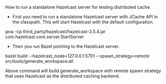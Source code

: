 How to run a standalone Hazelcast server for testing distributed cache.

* First you need to run a standalone Hazelcast server with JCache API in the
classpath. This will start Hazelcast with the default configuration.

java -cp third_party/hazelcast/hazelcast-3.5.4.jar \
    com.hazelcast.core.server.StartServer

* Then you run Bazel pointing to the Hazelcast server.

bazel build --hazelcast_node=127.0.0.1:5701 --spawn_strategy=remote \
    src/tools/generate_workspace:all

Above command will build generate_workspace with remote spawn strategy that uses
Hazelcast as the distributed caching backend.

